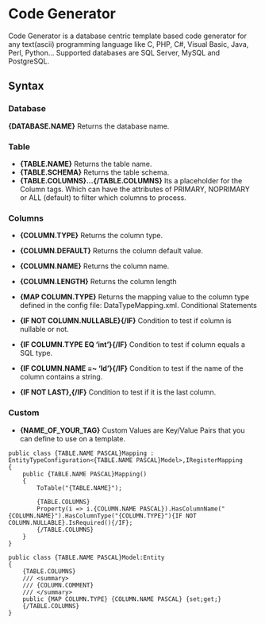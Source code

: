 Code Generator
==============

Code Generator is a database centric template based code generator for any text(ascii) programming language like C, PHP, C#, Visual Basic, Java, Perl, Python... Supported databases are SQL Server, MySQL and PostgreSQL.

## Syntax
### Database

**{DATABASE.NAME}**
Returns the database name.
### Table

- **{TABLE.NAME}**
Returns the table name.
- **{TABLE.SCHEMA}**
Returns the table schema.
- **{TABLE.COLUMNS}...{/TABLE.COLUMNS}**
Its a placeholder for the Column tags. Which can have the attributes of PRIMARY, NOPRIMARY or ALL (default) to filter which columns to process.
### Columns

- **{COLUMN.TYPE}**
Returns the column type.
- **{COLUMN.DEFAULT}**
Returns the column default value.
- **{COLUMN.NAME}**
Returns the column name.
- **{COLUMN.LENGTH}**
Returns the column length
- **{MAP COLUMN.TYPE}**
Returns the mapping value to the column type defined in the config file: DataTypeMapping.xml.
Conditional Statements

- **{IF NOT COLUMN.NULLABLE}{/IF}**
Condition to test if column is nullable or not.
- **{IF COLUMN.TYPE EQ ‘int’}{/IF}**
Condition to test if column equals a SQL type.
- **{IF COLUMN.NAME =~ ‘Id’}{/IF}**
Condition to test if the name of the column contains a string.
- **{IF NOT LAST},{/IF}**
Condition to test if it is the last column.
### Custom

- **{NAME_OF_YOUR_TAG}**
Custom Values are Key/Value Pairs that you can define to use on a template.

```
public class {TABLE.NAME PASCAL}Mapping : EntityTypeConfiguration<{TABLE.NAME PASCAL}Model>,IRegisterMapping
{
	public {TABLE.NAME PASCAL}Mapping()
	{
		ToTable("{TABLE.NAME}");

		{TABLE.COLUMNS}
		Property(i => i.{COLUMN.NAME PASCAL}).HasColumnName("{COLUMN.NAME}").HasColumnType("{COLUMN.TYPE}"){IF NOT COLUMN.NULLABLE}.IsRequired(){/IF};
		{/TABLE.COLUMNS}
	}
}
```

```
public class {TABLE.NAME PASCAL}Model:Entity
{
	{TABLE.COLUMNS}
	/// <summary>
	/// {COLUMN.COMMENT}
	/// </summary>
	public {MAP COLUMN.TYPE} {COLUMN.NAME PASCAL} {set;get;}
	{/TABLE.COLUMNS}
}
```